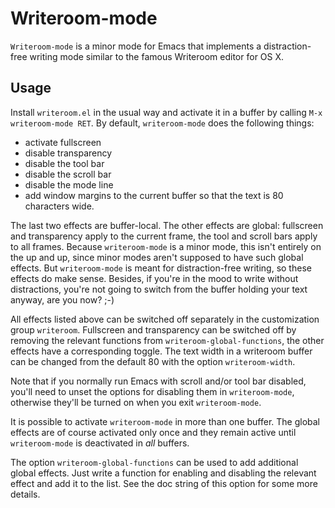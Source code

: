 # Writeroom-mode #

`Writeroom-mode` is a minor mode for Emacs that implements a
distraction-free writing mode similar to the famous Writeroom editor for OS
X.

## Usage ##

Install `writeroom.el` in the usual way and activate it in a buffer by
calling `M-x writeroom-mode RET`. By default, `writeroom-mode` does the
following things:

* activate fullscreen
* disable transparency
* disable the tool bar
* disable the scroll bar
* disable the mode line
* add window margins to the current buffer so that the text is 80
  characters wide.

The last two effects are buffer-local. The other effects are global:
fullscreen and transparency apply to the current frame, the tool and scroll
bars apply to all frames. Because `writeroom-mode` is a minor mode, this
isn't entirely on the up and up, since minor modes aren't supposed to have
such global effects. But `writeroom-mode` is meant for distraction-free
writing, so these effects do make sense. Besides, if you're in the mood to
write without distractions, you're not going to switch from the buffer
holding your text anyway, are you now? ;-)

All effects listed above can be switched off separately in the
customization group `writeroom`. Fullscreen and transparency can be
switched off by removing the relevant functions from
`writeroom-global-functions`, the other effects have a corresponding
toggle. The text width in a writeroom buffer can be changed from the
default 80 with the option `writeroom-width`.

Note that if you normally run Emacs with scroll and/or tool bar disabled,
you'll need to unset the options for disabling them in `writeroom-mode`,
otherwise they'll be turned on when you exit `writeroom-mode`.

It is possible to activate `writeroom-mode` in more than one buffer. The
global effects are of course activated only once and they remain active
until `writeroom-mode` is deactivated in *all* buffers.

The option `writeroom-global-functions` can be used to add additional
global effects. Just write a function for enabling and disabling the
relevant effect and add it to the list. See the doc string of this option
for some more details.
